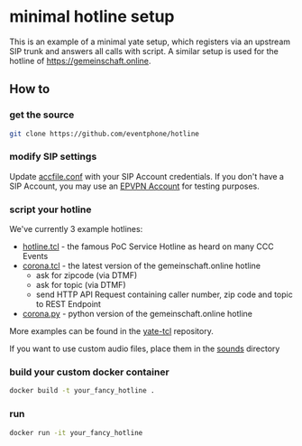 # minimal hotline setup

This is an example of a minimal yate setup, which registers via an upstream SIP trunk and answers all calls with script. A similar setup is used for the hotline of https://gemeinschaft.online.

## How to

### get the source

``` sh
git clone https://github.com/eventphone/hotline
```

### modify SIP settings

Update [accfile.conf](config/accfile.conf) with your SIP Account credentials. If you don't have a SIP Account, you may use an [EPVPN Account](https://eventphone.de/doku/epvpn) for testing purposes.

### script your hotline

We've currently 3 example hotlines:

- [hotline.tcl](hotline/hotline.tcl) - the famous PoC Service Hotline as heard on many CCC Events
- [corona.tcl](hotline/corona.tcl) - the latest version of the gemeinschaft.online hotline
  - ask for zipcode (via DTMF)
  - ask for topic (via DTMF)
  - send HTTP API Request containing caller number, zip code and topic to REST Endpoint
- [corona.py](hotline/corona.py) - python version of the gemeinschaft.online hotline

More examples can be found in the [yate-tcl](https://github.com/bef/yate-tcl) repository.

If you want to use custom audio files, place them in the [sounds](sounds) directory

### build your custom docker container

``` sh
docker build -t your_fancy_hotline .
```

### run

``` sh
docker run -it your_fancy_hotline
```
